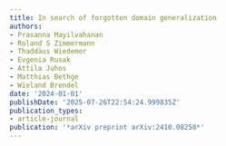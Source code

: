 ```yaml
---
title: In search of forgotten domain generalization
authors:
- Prasanna Mayilvahanan
- Roland S Zimmermann
- Thaddäus Wiedemer
- Evgenia Rusak
- Attila Juhos
- Matthias Bethge
- Wieland Brendel
date: '2024-01-01'
publishDate: '2025-07-26T22:54:24.999835Z'
publication_types:
- article-journal
publication: '*arXiv preprint arXiv:2410.08258*'
---
```

